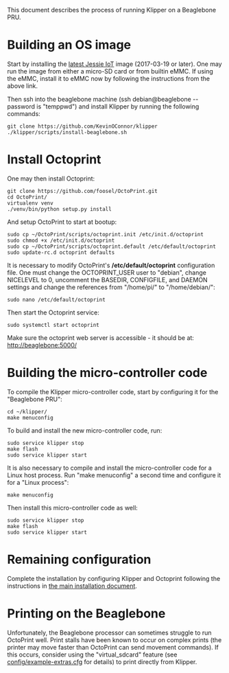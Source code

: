 This document describes the process of running Klipper on a Beaglebone
PRU.

Building an OS image
====================

Start by installing the
[latest Jessie IoT](https://beagleboard.org/latest-images) image
(2017-03-19 or later). One may run the image from either a micro-SD
card or from builtin eMMC. If using the eMMC, install it to eMMC now
by following the instructions from the above link.

Then ssh into the beaglebone machine (ssh debian@beaglebone --
password is "temppwd") and install Klipper by running the following
commands:
```
git clone https://github.com/KevinOConnor/klipper
./klipper/scripts/install-beaglebone.sh
```

Install Octoprint
=================

One may then install Octoprint:
```
git clone https://github.com/foosel/OctoPrint.git
cd OctoPrint/
virtualenv venv
./venv/bin/python setup.py install
```

And setup OctoPrint to start at bootup:
```
sudo cp ~/OctoPrint/scripts/octoprint.init /etc/init.d/octoprint
sudo chmod +x /etc/init.d/octoprint
sudo cp ~/OctoPrint/scripts/octoprint.default /etc/default/octoprint
sudo update-rc.d octoprint defaults
```

It is necessary to modify OctoPrint's **/etc/default/octoprint**
configuration file. One must change the OCTOPRINT_USER user to
"debian", change NICELEVEL to 0, uncomment the BASEDIR, CONFIGFILE,
and DAEMON settings and change the references from "/home/pi/" to
"/home/debian/":
```
sudo nano /etc/default/octoprint
```

Then start the Octoprint service:
```
sudo systemctl start octoprint
```

Make sure the octoprint web server is accessible - it should be at:
[http://beaglebone:5000/](http://beaglebone:5000/)

Building the micro-controller code
==================================

To compile the Klipper micro-controller code, start by configuring it
for the "Beaglebone PRU":
```
cd ~/klipper/
make menuconfig
```

To build and install the new micro-controller code, run:
```
sudo service klipper stop
make flash
sudo service klipper start
```

It is also necessary to compile and install the micro-controller code
for a Linux host process. Run "make menuconfig" a second time and
configure it for a "Linux process":
```
make menuconfig
```

Then install this micro-controller code as well:
```
sudo service klipper stop
make flash
sudo service klipper start
```

Remaining configuration
=======================

Complete the installation by configuring Klipper and Octoprint
following the instructions in
[the main installation document](Installation.md#configuring-klipper).

Printing on the Beaglebone
==========================

Unfortunately, the Beaglebone processor can sometimes struggle to run
OctoPrint well. Print stalls have been known to occur on complex
prints (the printer may move faster than OctoPrint can send movement
commands). If this occurs, consider using the "virtual_sdcard" feature
(see [config/example-extras.cfg](../config/example-extras.cfg) for
details) to print directly from Klipper.

